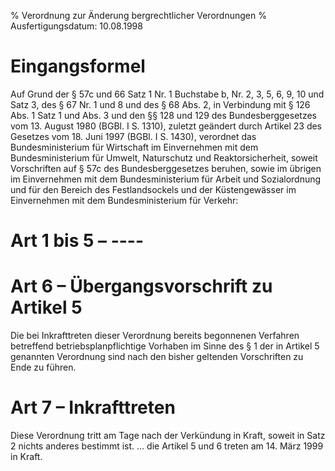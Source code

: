 % Verordnung zur Änderung bergrechtlicher Verordnungen
% Ausfertigungsdatum: 10.08.1998
 
# Eingangsformel

Auf Grund der § 57c und 66 Satz 1 Nr. 1 Buchstabe b, Nr. 2, 3, 5, 6, 9, 10 und Satz 3, des § 67 Nr. 1 und 8 und des § 68 Abs. 2, in Verbindung mit § 126 Abs. 1 Satz 1 und Abs. 3 und den §§ 128 und 129 des Bundesberggesetzes vom 13. August 1980 (BGBl. I S. 1310), zuletzt geändert durch Artikel 23 des Gesetzes vom 18. Juni 1997 (BGBl. I S. 1430), verordnet das Bundesministerium für Wirtschaft im Einvernehmen mit dem Bundesministerium für Umwelt, Naturschutz und Reaktorsicherheit, soweit Vorschriften auf § 57c des Bundesberggesetzes beruhen, sowie im übrigen im Einvernehmen mit dem Bundesministerium für Arbeit und Sozialordnung und für den Bereich des Festlandsockels und der Küstengewässer im Einvernehmen mit dem Bundesministerium für Verkehr:

# Art 1 bis 5 – ----

# Art 6 – Übergangsvorschrift zu Artikel 5

Die bei Inkrafttreten dieser Verordnung bereits begonnenen Verfahren betreffend betriebsplanpflichtige Vorhaben im Sinne des § 1 der in Artikel 5 genannten Verordnung sind nach den bisher geltenden Vorschriften zu Ende zu führen.

# Art 7 – Inkrafttreten

Diese Verordnung tritt am Tage nach der Verkündung in Kraft, soweit in Satz 2 nichts anderes bestimmt ist. ... die Artikel 5 und 6 treten am 14. März 1999 in Kraft.
